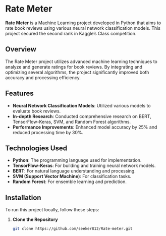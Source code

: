# Rate Meter

**Rate Meter** is a Machine Learning project developed in Python that aims to rate book reviews using various neural network classification models. This project secured the second rank in Kaggle’s Class competition.

## Overview

The Rate Meter project utilizes advanced machine learning techniques to analyze and generate ratings for book reviews. By integrating and optimizing several algorithms, the project significantly improved both accuracy and processing efficiency.

## Features

- **Neural Network Classification Models**: Utilized various models to evaluate book reviews.
- **In-depth Research**: Conducted comprehensive research on BERT, TensorFlow-Keras, SVM, and Random Forest algorithms.
- **Performance Improvements**: Enhanced model accuracy by 25% and reduced processing time by 30%.

## Technologies Used

- **Python**: The programming language used for implementation.
- **TensorFlow-Keras**: For building and training neural network models.
- **BERT**: For natural language understanding and processing.
- **SVM (Support Vector Machine)**: For classification tasks.
- **Random Forest**: For ensemble learning and prediction.

## Installation

To run this project locally, follow these steps:

1. **Clone the Repository**

   ```bash
   git clone https://github.com/seeker812/Rate-meter.git
